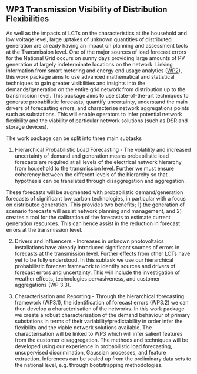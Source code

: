 ## WP3 Transmission Visibility of Distribution Flexibilities

As well as the impacts of LCTs on the characteristics at the household and low voltage level, large uptakes of unknown quantities of distributed generation are already having an impact on planning and assessment tools at the Transmission level. One of the major sources of load forecast errors for the National Grid occurs on sunny days providing large amounts of PV generation at largely indeterminate locations on the network. Linking information from smart metering and energy end usage analytics ([WP2](http://bstephen.github.io/amidine/wp2/)), this work package aims to use advanced mathematical and statistical techniques to gain greater visibilities and insights into the demands/generation on the entire grid network from distribution up to the transmission level. This package aims to use state-of-the-art techniques to generate probabilistic forecasts, quantify uncertainty, understand the main drivers of forecasting errors, and characterise network aggregations points such as substations. This will enable operators to infer potential network flexibility and the viability of particular network solutions (such as DSR and storage devices). 

The work package can be split into three main subtasks

1.	Hierarchical Probabilistic Load Forecasting - The volatility and increased uncertainty of demand and generation means probabilistic load forecasts are required at all levels of the electrical network hierarchy from household to the transmission level. Further we must ensure coherency between the different levels of the hierarchy so that hypothesis can be translated through disaggregation and aggregation.  

These forecasts will be augmented with probabilistic demand/generation forecasts of significant low carbon technologies, in particular with a focus on distributed generation. This provides two benefits; 1) the generation of scenario forecasts will assist network planning and management, and 2) creates a tool for the calibration of the forecasts to estimate current generation resources. This can hence assist in the reduction in forecast errors at the transmission level.

2.	Drivers and Influencers - Increases in unknown photovoltaics installations have already introduced significant sources of errors in forecasts at the transmission level. Further effects from other LCTs have yet to be fully understood. In this subtask we use our hierarchical probabilistic forecast framework to identify sources and drivers of forecast errors and uncertainty. This will include the investigation of weather effects, technologies pervasiveness, and customer aggregations (WP 3.3).

3.	Characterisation and Reporting - Through the hierarchical forecasting framework (WP3.1), the identification of forecast errors (WP3.2) we can then develop a characterisation of the networks. In this work package we create a robust characterisation of the demand behaviour of primary substations in terms of their variability/predictability in order infer the flexibility and the viable network solutions available. The characterisation will be linked to WP3 which will infer salient features from the customer disaggregation. The methods and techniques will be developed using our experience in probabilistic load forecasting, unsupervised discrimination, Gaussian processes, and feature extraction. Inferences can be scaled up from the preliminary data sets to the national level, e.g. through bootstrapping methodologies. 
